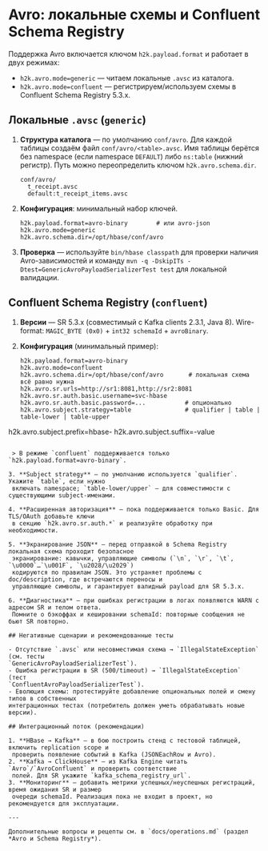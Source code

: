 # Avro: локальные схемы и Confluent Schema Registry

Поддержка Avro включается ключом `h2k.payload.format` и работает в двух режимах:

- `h2k.avro.mode=generic` — читаем локальные `.avsc` из каталога.
- `h2k.avro.mode=confluent` — регистрируем/используем схемы в Confluent Schema Registry 5.3.x.

## Локальные `.avsc` (`generic`)

1. **Структура каталога** — по умолчанию `conf/avro`. Для каждой таблицы создаём файл
   `conf/avro/<table>.avsc`. Имя таблицы берётся без namespace (если namespace `DEFAULT`) либо
   `ns:table` (нижний регистр). Путь можно переопределить ключом `h2k.avro.schema.dir`.

   ```
   conf/avro/
     t_receipt.avsc
     default:t_receipt_items.avsc
   ```

2. **Конфигурация**: минимальный набор ключей.

   ```properties
   h2k.payload.format=avro-binary        # или avro-json
   h2k.avro.mode=generic
   h2k.avro.schema.dir=/opt/hbase/conf/avro
   ```

3. **Проверка** — используйте `bin/hbase classpath` для проверки наличия Avro-зависимостей и
   команду `mvn -q -DskipITs -Dtest=GenericAvroPayloadSerializerTest test` для локальной валидации.

## Confluent Schema Registry (`confluent`)

1. **Версии** — SR 5.3.x (совместимый с Kafka clients 2.3.1, Java 8). Wire-format:
   `MAGIC_BYTE (0x0)` + `int32 schemaId` + `avroBinary`.

2. **Конфигурация** (минимальный пример):

   ```properties
   h2k.payload.format=avro-binary
   h2k.avro.mode=confluent
   h2k.avro.schema.dir=/opt/hbase/conf/avro       # локальная схема всё равно нужна
   h2k.avro.sr.urls=http://sr1:8081,http://sr2:8081
   h2k.avro.sr.auth.basic.username=svc-hbase
   h2k.avro.sr.auth.basic.password=...           # опционально
   h2k.avro.subject.strategy=table               # qualifier | table | table-lower | table-upper
 h2k.avro.subject.prefix=hbase-
  h2k.avro.subject.suffix=-value
  ```

   > В режиме `confluent` поддерживается только `h2k.payload.format=avro-binary`.

3. **Subject strategy** — по умолчанию используется `qualifier`. Укажите `table`, если нужно
   включать namespace; `table-lower/upper` — для совместимости с существующими subject-именами.

4. **Расширенная авторизация** — пока поддерживается только Basic. Для TLS/OAuth добавьте ключи
   в секцию `h2k.avro.sr.auth.*` и реализуйте обработку при необходимости.

5. **Экранирование JSON** — перед отправкой в Schema Registry локальная схема проходит безопасное
   экранирование: кавычки, управляющие символы (`\n`, `\r`, `\t`, `\u0000`…`\u001F`, `\u2028/\u2029`)
   кодируются по правилам JSON. Это устраняет проблемы с doc/description, где встречаются переносы и
   управляющие символы, и гарантирует валидный payload для SR 5.3.x.

6. **Диагностика** — при ошибках регистрации в логах появляются WARN с адресом SR и телом ответа.
   Помните о бэкоффах и кешировании schemaId: повторные сообщения не бьют SR повторно.

## Негативные сценарии и рекомендованные тесты

- Отсутствие `.avsc` или несовместимая схема → `IllegalStateException` (см. тесты
  `GenericAvroPayloadSerializerTest`).
- Ошибка регистрации в SR (500/timeout) → `IllegalStateException` (тест
  `ConfluentAvroPayloadSerializerTest`).
- Еволюция схемы: протестируйте добавление опциональных полей и смену типов в собственных
  интеграционных тестах (потребитель должен уметь обрабатывать новые версии).

## Интеграционный поток (рекомендации)

1. **HBase → Kafka** — в бою построить стенд с тестовой таблицей, включить replication scope и
   проверить появление событий в Kafka (JSONEachRow и Avro).
2. **Kafka → ClickHouse** — из Kafka Engine читать `Avro`/`AvroConfluent` и проверить соответствие
   полей. Для SR укажите `kafka_schema_registry_url`.
3. **Мониторинг** — добавить метрики успешных/неуспешных регистраций, время ожидания SR и размер
   очереди schemaId. Реализация пока не входит в проект, но рекомендуется для эксплуатации.

---

Дополнительные вопросы и рецепты см. в `docs/operations.md` (раздел *Avro и Schema Registry*).
